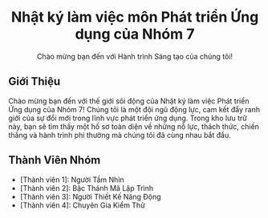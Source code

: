 


  <h1 align="center">Nhật ký làm việc môn Phát triển Ứng dụng của Nhóm 7</h1>
  <p align="center">Chào mừng bạn đến với Hành trình Sáng tạo của chúng tôi!</p>

  <h2>Giới Thiệu</h2>
  <p>Chào mừng bạn đến với thế giới sôi động của Nhật ký làm việc Phát triển Ứng dụng của Nhóm 7! Chúng tôi là một đội ngũ động lực, cam kết đẩy ranh giới của sự đổi mới trong lĩnh vực phát triển ứng dụng. Trong kho lưu trữ này, bạn sẽ tìm thấy một hồ sơ toàn diện về những nỗ lực, thách thức, chiến thắng và hành trình phi thường mà chúng tôi đã cùng nhau bắt đầu.</p>

  <h2>Thành Viên Nhóm</h2>
  <ul>
    <li>[Thành viên 1]: Người Tầm Nhìn</li>
    <li>[Thành viên 2]: Bậc Thánh Mã Lập Trình</li>
    <li>[Thành viên 3]: Người Thiết Kế Năng Động</li>
    <li>[Thành viên 4]: Chuyên Gia Kiểm Thử</li>
  </ul>






